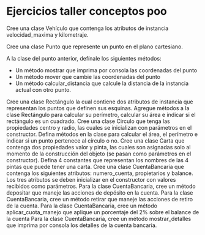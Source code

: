 # Ejercicios taller conceptos poo
Cree una clase Vehículo que contenga los atributos de instancia velocidad_maxima y kilometraje.

Cree una clase Punto que represente un punto en el plano cartesiano.


A la clase del punto anterior, defínale los siguientes métodos:
- Un método mostrar que imprima por consola las coordenadas del punto
- Un método mover que cambie las coordenadas del punto
- Un método calcular_distancia que calcule la distancia de la instancia actual con otro punto.

Cree una clase Rectángulo la cual contiene dos atributos de instancia que representan los puntos que definen sus esquinas. Agregue métodos a la clase Rectángulo para calcular su perímetro, calcular su área e indicar si el rectángulo es un cuadrado.
Cree una clase Circulo que tenga las propiedades centro y radio, las cuales se inicializan con parámetros en el constructor. Defina métodos en la clase para calcular el área, el perímetro e indicar si un punto pertenece al círculo o no.
Cree una clase Carta que contenga dos propiedades valor y pinta, las cuales son asignadas solo al momento de la construcción del objeto (se pasan como parámetros en el constructor). Defina 4 constantes que representan los nombres de las 4 pintas que puede tener una carta.
Cree una clase CuentaBancaria que contenga los siguientes atributos: numero_cuenta, propietarios y balance. Los tres atributos se deben inicializar en el constructor con valores recibidos como parámetros.
Para la clase CuentaBancaria, cree un método depositar que maneje las acciones de depósito en la cuenta.
Para la clase CuentaBancaria, cree un método retirar que maneje las acciones de retiro de la cuenta.
Para la clase CuentaBancaria, cree un método aplicar_cuota_manejo que aplique un porcentaje del 2% sobre el balance de la cuenta
Para la clase CuentaBancaria, cree un método mostrar_detalles que imprima por consola los detalles de la cuenta bancaria.